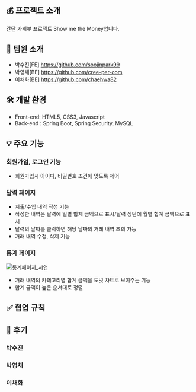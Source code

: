 ## 💰 프로젝트 소개

간단 가계부 프로젝트 Show me the Money입니다.

## 👥 팀원 소개

- 박수진[FE] <https://github.com/soojinpark99>
- 박영채[BE] <https://github.com/cree-per-com>
- 이채화[BE] <https://github.com/chaehwa82>

## 🛠️ 개발 환경

- Front-end: HTML5, CSS3, Javascript
- Back-end : Spring Boot, Spring Security, MySQL

## 💡 주요 기능

### 회원가입, 로그인 기능

- 회원가입시 아이디, 비밀번호 조건에 맞도록 제어

### 달력 페이지

- 지출/수입 내역 작성 기능
- 작성한 내역은 달력에 일별 합계 금액으로 표시/달력 상단에 월별 합계 금액으로 표시
- 달력의 날짜를 클릭하면 해당 날짜의 거래 내역 조회 가능
- 거래 내역 수정, 삭제 기능

### 통계 페이지

![통계페이지_시연](https://github.com/soojinpark99/ShowMeTheMoney/assets/154590790/4435f760-29ad-4789-ac04-91375080e04b)

- 거래 내역의 카테고리별 합계 금액을 도넛 차트로 보여주는 기능
- 합계 금액이 높은 순서대로 정렬

## ✅ 협업 규칙

## 📝 후기

### 박수진

### 박영채

### 이채화
